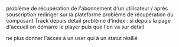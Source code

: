 problème de récupération de l'abonnement d'un utilisateur / après souscription rediriger sur la plateforme
problème de récupération du composant Track depuis detail
problème d'index : si depuis la page d'accueil on démarre le player puis que l'on va sur detail

ne plus donner l'accès à un user qui à un statut résilié